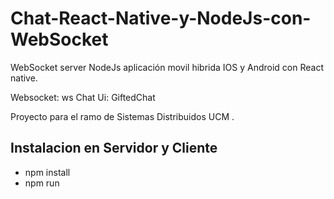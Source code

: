 # Chat-React-Native-y-NodeJs-con-WebSocket
WebSocket server NodeJs 
aplicación movil hibrida IOS y Android con React native.

Websocket: ws 
Chat Ui: GiftedChat

Proyecto para el ramo de Sistemas Distribuidos UCM .

Instalacion en Servidor y Cliente
------------------

  * npm install
  * npm run
